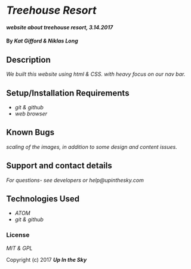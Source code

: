 # _Treehouse Resort_

#### _website about treehouse resort, 3.14.2017_

#### By _**Kat Gifford & Niklas Long**_

## Description

_We built this website using html & CSS. with heavy focus on our nav bar._

## Setup/Installation Requirements

* _git & github_
* _web browser_

## Known Bugs

_scaling of the images, in addition to some design and content issues._

## Support and contact details

_For questions- see developers or help@upinthesky.com_

## Technologies Used

* _ATOM_
* _git & github_

### License

*MIT & GPL*

Copyright (c) 2017 **_Up In the Sky_**
